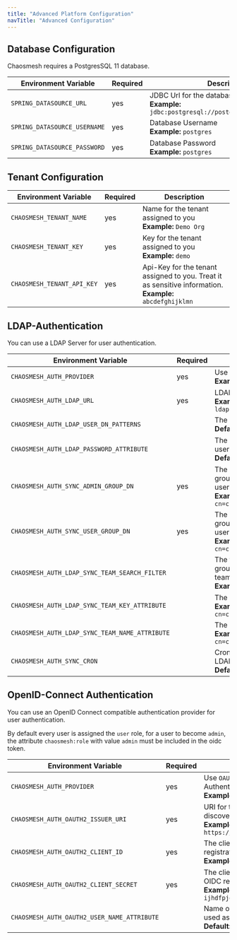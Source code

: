 ```yaml
---
title: "Advanced Platform Configuration"
navTitle: "Advanced Configuration"
---
```


## Database Configuration

Chaosmesh requires a PostgresSQL 11 database.

| Environment Variable         | Required  | Description
|------------------------------|-----------|------------
| `SPRING_DATASOURCE_URL`      | yes | JDBC Url for the database connection <br/> **Example:** `jdbc:postgresql://postgres:5432/chaosmeshdb`
| `SPRING_DATASOURCE_USERNAME` | yes | Database Username <br/> **Example:** `postgres`
| `SPRING_DATASOURCE_PASSWORD` | yes | Database Password <br/> **Example:** `postgres`

## Tenant Configuration

| Environment Variable         | Required  | Description
|------------------------------|-----------|------------
| `CHAOSMESH_TENANT_NAME`      | yes | Name for the tenant assigned to you <br/> **Example:** `Demo Org`
| `CHAOSMESH_TENANT_KEY`       | yes | Key for the tenant assigned to you  <br/> **Example:** `demo`
| `CHAOSMESH_TENANT_API_KEY`   | yes | Api-Key for the tenant assigned to you. Treat it as sensitive information. <br/> **Example:** `abcdefghijklmn`

## LDAP-Authentication

You can use a LDAP Server for user authentication.

| Environment Variable                            | Required  | Description
|-------------------------------------------------|-----------|------------
| `CHAOSMESH_AUTH_PROVIDER`                       | yes | Use `LDAP` for LDAP-Authentication <br/> **Example:** `LDAP`
| `CHAOSMESH_AUTH_LDAP_URL`                       | yes | LDAP-Server URL <br/> **Example:** `ldap://openldap:389/dc=chaosmesh,dc=com`
| `CHAOSMESH_AUTH_LDAP_USER_DN_PATTERNS`          |     | The search pattern to find the usernames <br/> **Default:** `uid={0},ou=people`
| `CHAOSMESH_AUTH_LDAP_PASSWORD_ATTRIBUTE`        |     | The attribute in the directory which contains the user password <br/> **Default:** `userPassword`
| `CHAOSMESH_AUTH_SYNC_ADMIN_GROUP_DN`            | yes | The DN for the groupOfNames/groupOfUniqueNames for the `Admin` users <br/> **Example:** `cn=chaosmesh_admin,ou=groups,dc=chaosmesh,dc=com`
| `CHAOSMESH_AUTH_SYNC_USER_GROUP_DN`             | yes | The DN for the groupOfNames/groupOfUniqueNames for the `User` users <br/> **Example:** `cn=chaosmesh_user,ou=groups,dc=chaosmesh,dc=com`
| `CHAOSMESH_AUTH_LDAP_SYNC_TEAM_SEARCH_FILTER`   |     | The filter for the groupOfNames/groupOfUniqueNames for the teams <br/> **Example:** `ou=teams,ou=groups,dc=chaosmesh,dc=com`
| `CHAOSMESH_AUTH_LDAP_SYNC_TEAM_KEY_ATTRIBUTE`   |     | The attribute to use as Team key <br/> **Example:** `cn=chaosmesh_admin,ou=groups,dc=chaosmesh,dc=com`
| `CHAOSMESH_AUTH_LDAP_SYNC_TEAM_NAME_ATTRIBUTE`  |     | The attribute to use as Team name <br/> **Example:** `cn=chaosmesh_admin,ou=groups,dc=chaosmesh,dc=com`
| `CHAOSMESH_AUTH_SYNC_CRON`                      |     | Cron Expression which defines the periods for the LDAP synchronization <br/> **Default:** `0 0 */2 ? * * *`

## OpenID-Connect Authentication

You can use an OpenID Connect compatible authentication provider for user authentication.

By default every user is assigned the `user` role, for a user to become `admin`, the attribute `chaosmesh:role` with value `admin` must be included in the oidc token.

| Environment Variable                            | Required  | Description
|-------------------------------------------------|-----------|------------
| `CHAOSMESH_AUTH_PROVIDER`                       | yes | Use `OAUTH2` for OIDC-Authentication <br/> **Example:** `OAUTH2`
| `CHAOSMESH_AUTH_OAUTH2_ISSUER_URI`              | yes | URI for the OpenID Connect discovery endpoint. <br/> **Example:** `https://keycloak/auth/realms/demo`
| `CHAOSMESH_AUTH_OAUTH2_CLIENT_ID`               | yes | The client ID to use for the OIDC registration <br/> **Example:** `chaosmesh`
| `CHAOSMESH_AUTH_OAUTH2_CLIENT_SECRET`           | yes | The client secret to use for the OIDC registration <br/> **Example:** `ijhdfpjdf80wiphubfqwd113342r`
| `CHAOSMESH_AUTH_OAUTH2_USER_NAME_ATTRIBUTE`     |     | Name of the attribute that will be used as name for the user <br/> **Default:** `name`
